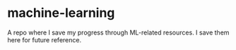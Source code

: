 # machine-learning

A repo where I save my progress through ML-related resources. I save them here for future reference.
